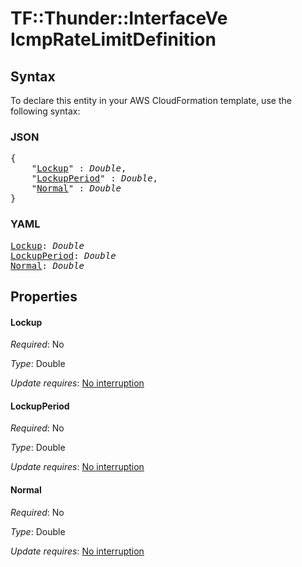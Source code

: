 # TF::Thunder::InterfaceVe IcmpRateLimitDefinition

## Syntax

To declare this entity in your AWS CloudFormation template, use the following syntax:

### JSON

<pre>
{
    "<a href="#lockup" title="Lockup">Lockup</a>" : <i>Double</i>,
    "<a href="#lockupperiod" title="LockupPeriod">LockupPeriod</a>" : <i>Double</i>,
    "<a href="#normal" title="Normal">Normal</a>" : <i>Double</i>
}
</pre>

### YAML

<pre>
<a href="#lockup" title="Lockup">Lockup</a>: <i>Double</i>
<a href="#lockupperiod" title="LockupPeriod">LockupPeriod</a>: <i>Double</i>
<a href="#normal" title="Normal">Normal</a>: <i>Double</i>
</pre>

## Properties

#### Lockup

_Required_: No

_Type_: Double

_Update requires_: [No interruption](https://docs.aws.amazon.com/AWSCloudFormation/latest/UserGuide/using-cfn-updating-stacks-update-behaviors.html#update-no-interrupt)

#### LockupPeriod

_Required_: No

_Type_: Double

_Update requires_: [No interruption](https://docs.aws.amazon.com/AWSCloudFormation/latest/UserGuide/using-cfn-updating-stacks-update-behaviors.html#update-no-interrupt)

#### Normal

_Required_: No

_Type_: Double

_Update requires_: [No interruption](https://docs.aws.amazon.com/AWSCloudFormation/latest/UserGuide/using-cfn-updating-stacks-update-behaviors.html#update-no-interrupt)

